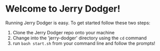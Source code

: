 # Welcome to Jerry Dodger!

Running Jerry Dodger is easy. To get started follow these two steps:
1. Clone the Jerry Dodger repo onto your machine
2. Change into the 'jerry-dodger' directory using the `cd` command
2. run `bash start.sh` from your command line and follow the prompts!